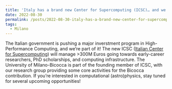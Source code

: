```yaml
---
title: 'Italy has a brand new Center for Supercomputing (ICSC)… and we’re on it!'
date: 2022-08-30
permalink: /posts/2022-08-30-italy-has-a-brand-new-center-for-supercomputing-icsc-and-were-on-it
tags:
  - Milano
---
```


The Italian government is pushing a major inverstment program in High-Performance Computing, and we’re part of it! The new ICSC ([Italian Center for Supercomputing](<https://researchitaly.mur.gov.it/en/2022/08/24/national-supercomputing-centre-set-up-at-the-bologna-technopole/>)) will manage >300M Euros going towards early-career researchers, PhD scholarships, and computing infrastructure. The University of Milano-Bicocca is part of the founding member of ICSC, with our research group providing some core activities for the Bicocca contribution. If you’re interested in computational (astro)physics, stay tuned for several upcoming opportunities!


